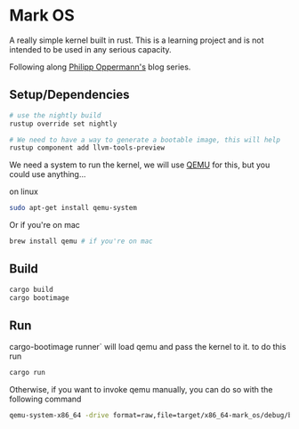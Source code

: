 # Mark OS
A really simple kernel built in rust. This is a learning project and is not intended to be used in any serious capacity.

Following along [Philipp Oppermann's](https://os.phil-opp.com/) blog series.

## Setup/Dependencies

```sh
# use the nightly build
rustup override set nightly

# We need to have a way to generate a bootable image, this will help
rustup component add llvm-tools-preview
```

We need a system to run the kernel, we will use [QEMU](https://www.qemu.org/download/#linux) for this, but you could use anything... 

on linux
```sh
sudo apt-get install qemu-system
```

Or if you're on mac
```sh
brew install qemu # if you're on mac
```

## Build

```sh
cargo build
cargo bootimage
```


## Run

cargo-bootimage runner` will load qemu and pass the kernel to it. 
to do this run

```sh
cargo run
```

Otherwise, if you want to invoke qemu manually, you can do so with the following command

```sh
qemu-system-x86_64 -drive format=raw,file=target/x86_64-mark_os/debug/bootimage-mark_os.bin
```
